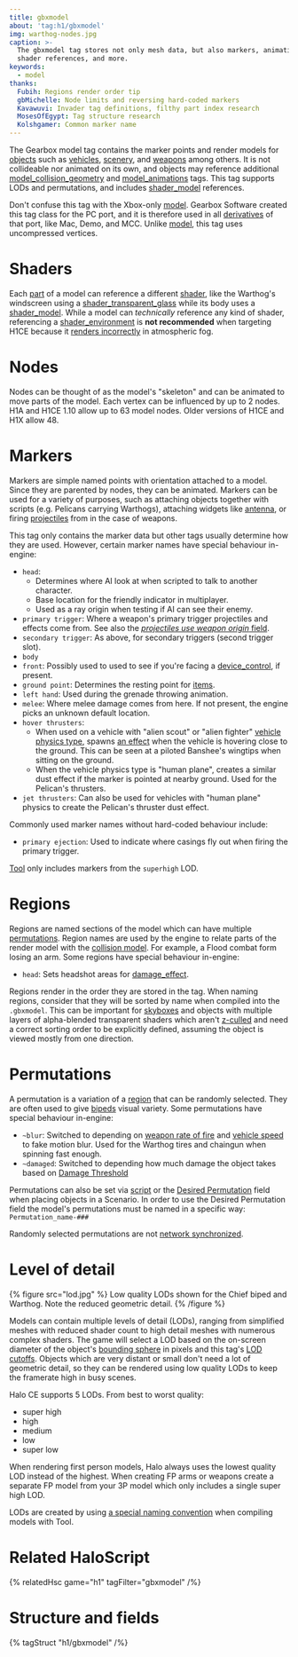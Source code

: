 ```yaml
---
title: gbxmodel
about: 'tag:h1/gbxmodel'
img: warthog-nodes.jpg
caption: >-
  The gbxmodel tag stores not only mesh data, but also markers, animation nodes,
  shader references, and more.
keywords:
  - model
thanks:
  Fubih: Regions render order tip
  gbMichelle: Node limits and reversing hard-coded markers
  Kavawuvi: Invader tag definitions, filthy part index research
  MosesOfEgypt: Tag structure research
  Kolshgamer: Common marker name
---
```

The Gearbox model tag contains the marker points and render models for [objects](~object) such as [vehicles](~vehicle), [scenery](~), and [weapons](~weapon) among others. It is not collideable nor animated on its own, and objects may reference additional [model_collision_geometry](~) and [model_animations](~) tags. This tag supports LODs and permutations, and includes [shader_model](~) references.

Don't confuse this tag with the Xbox-only [model](~). Gearbox Software created this tag class for the PC port, and it is therefore used in all [derivatives](~h1) of that port, like Mac, Demo, and MCC. Unlike [model](~), this tag uses uncompressed vertices.

# Shaders
Each [part](#tag-field-geometries-parts) of a model can reference a different [shader](~), like the Warthog's windscreen using a [shader_transparent_glass](~) while its body uses a [shader_model](~). While a model can _technically_ reference any kind of shader, referencing a [shader_environment](~) is **not recommended** when targeting H1CE because it [renders incorrectly](~renderer#gearbox-regressions) in atmospheric fog.

# Nodes
Nodes can be thought of as the model's "skeleton" and can be animated to move parts of the model. Each vertex can be influenced by up to 2 nodes. H1A and H1CE 1.10 allow up to 63 model nodes. Older versions of H1CE and H1X allow 48.

# Markers
Markers are simple named points with orientation attached to a model. Since they are parented by nodes, they can be animated. Markers can be used for a variety of purposes, such as attaching objects together with scripts (e.g. Pelicans carrying Warthogs), attaching widgets like [antenna](~), or firing [projectiles](~projectile) from in the case of weapons.

This tag only contains the marker data but other tags usually determine how they are used. However, certain marker names have special behaviour in-engine:

* `head`:
  * Determines where AI look at when scripted to talk to another character.
  * Base location for the friendly indicator in multiplayer.
  * Used as a ray origin when testing if AI can see their enemy.
* `primary trigger`: Where a weapon's primary trigger projectiles and effects come from. See also the [_projectiles use weapon origin_ field](~weapon#tag-field-triggers-flags-projectiles-use-weapon-origin).
* `secondary trigger`: As above, for secondary triggers (second trigger slot).
* `body`
* `front`: Possibly used to used to see if you're facing a [device_control](~), if present.
* `ground point`: Determines the resting point for [items](~item).
* `left hand`: Used during the grenade throwing animation.
* `melee`: Where melee damage comes from here. If not present, the engine picks an unknown default location.
* `hover thrusters`:
  * When used on a vehicle with "alien scout" or "alien fighter" [vehicle physics type](~vehicle#tag-field-vehicle-type), spawns [an effect](~vehicle#tag-field-effect) when the vehicle is hovering close to the ground. This can be seen at a piloted Banshee's wingtips when sitting on the ground.
  * When the vehicle physics type is "human plane", creates a similar dust effect if the marker is pointed at nearby ground. Used for the Pelican's thrusters.
* `jet thrusters`: Can also be used for vehicles with "human plane" physics to create the Pelican's thruster dust effect.

Commonly used marker names without hard-coded behaviour include:

* `primary ejection`: Used to indicate where casings fly out when firing the primary trigger.

[Tool](~tool#model-compilation) only includes markers from the `superhigh` LOD.

# Regions
Regions are named sections of the model which can have multiple [permutations](#permutations). Region names are used by the engine to relate parts of the render model with the [collision model](~model_collision_geometry). For example, a Flood combat form losing an arm. Some regions have special behaviour in-engine:

* `head`: Sets headshot areas for [damage_effect](~).

Regions render in the order they are stored in the tag. When naming regions, consider that they will be sorted by name when compiled into the `.gbxmodel`. This can be important for [skyboxes](~skyboxes#regions) and objects with multiple layers of alpha-blended transparent shaders which aren't [z-culled][z-buf] and need a correct sorting order to be explicitly defined, assuming the object is viewed mostly from one direction.

# Permutations
A permutation is a variation of a [region](#regions) that can be randomly selected. They are often used to give [bipeds](~biped) visual variety. Some permutations have special behaviour in-engine:

* `~blur`: Switched to depending on [weapon rate of fire](~weapon#tag-field-triggers-blurred-rate-of-fire) and [vehicle speed](~vehicle#tag-field-blur-speed) to fake motion blur. Used for the Warthog tires and chaingun when spinning fast enough.
* `~damaged`: Switched to depending how much damage the object takes based on [Damage Threshold](~model_collision_geometry#tag-field-regions-damage-threshold)

Permutations can also be set via [script](~scripting#functions-object-set-permutation) or the [Desired Permutation](~scenario#tag-field-scenery-desired-permutation) field when placing objects in a Scenario.
In order to use the Desired Permutation field the model's permutations must be named in a specific way: `Permutation_name-###`

Randomly selected permutations are not [network synchronized](~netcode).

# Level of detail
{% figure src="lod.jpg" %}
Low quality LODs shown for the Chief biped and Warthog. Note the reduced geometric detail.
{% /figure %}

Models can contain multiple levels of detail (LODs), ranging from simplified meshes with reduced shader count to high detail meshes with numerous complex shaders. The game will select a LOD based on the on-screen diameter of the object's [bounding sphere](~object#tag-field-bounding-radius) in pixels and this tag's [LOD cutoffs](#tag-field-super-high-detail-cutoff). Objects which are very distant or small don't need a lot of geometric detail, so they can be rendered using low quality LODs to keep the framerate high in busy scenes.

Halo CE supports 5 LODs. From best to worst quality:

* super high
* high
* medium
* low
* super low

When rendering first person models, Halo always uses the lowest quality LOD instead of the highest. When creating FP arms or weapons create a separate FP model from your 3P model which only includes a single super high LOD.

LODs are created by using [a special naming convention](~tool#model-compilation) when compiling models with Tool.

[z-buf]: https://en.wikipedia.org/wiki/Z-buffering

# Related HaloScript

{% relatedHsc game="h1" tagFilter="gbxmodel" /%}

# Structure and fields

{% tagStruct "h1/gbxmodel" /%}
